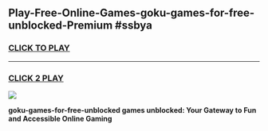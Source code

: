 
## Play-Free-Online-Games-goku-games-for-free-unblocked-Premium #ssbya
<h3>
<a href="https://premium.freeplayer.one?title=goku-games-for-free-unblocked&ref=8M">CLICK TO PLAY</a></h3>
<hr>

<h3>
<a href="https://premium.freeplayer.one?title=goku-games-for-free-unblocked&ref=8M">CLICK 2 PLAY</a>
  
</h3>

<a href="https://premium.freeplayer.one?title=goku-games-for-free-unblocked&ref=8M"><img src="https://clearcache.store/games.png"></a>


**goku-games-for-free-unblocked games unblocked: Your Gateway to Fun and Accessible Online Gaming**
